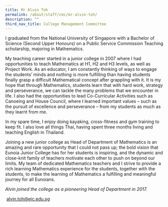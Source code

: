 ```yaml
---
title: Mr Alvin Toh
permalink: /about/staff/cmc/mr-alvin-toh/
description: ""
third_nav_title: College Management Committee
---
```






I graduated from the National University of Singapore with a Bachelor of Science (Second Upper Honours) on a Public Service Commission Teaching scholarship, majoring in Mathematics.

My teaching career started in a junior college in 2007 where I had opportunities to teach Mathematics at H1, H2 and H3 levels, as well as Project Work. As an educator, I am constantly thinking of ways to engage the students’ minds and nothing is more fulfilling than having students finally grasp a difficult Mathematical concept after grappling with it. It is my hope that through Mathematics, students learn that with hard work, strategy and perseverance, we can tackle the many problems that we encounter in life. I also had the opportunities to lead Co-Curricular Activities such as Canoeing and House Council, where I learned important values – such as the pursuit of excellence and perseverance – from my students as much as they learnt from me.

In my spare time, I enjoy doing kayaking, cross-fitness and gym training to keep fit. I also love all things Thai, having spent three months living and teaching English in Thailand.

Joining a new junior college as Head of Department of Mathematics is an amazing and rare opportunity that I could not pass up; the bold vision that Eunoia Junior College has for her students is inspiring, and the dynamic and close-knit family of teachers motivate each other to push on beyond our limits. My team of dedicated Mathematics teachers and I strive to provide a rich learning Mathematics experience for the students, together with the students, to make the learning of Mathematics a fulfilling and meaningful journey for all Eunoians.

_Alvin joined the college as a pioneering Head of Department in 2017._

 [alvin.toh@ejc.edu.sg](mailto:alvin.toh@ejc.edu.sg)